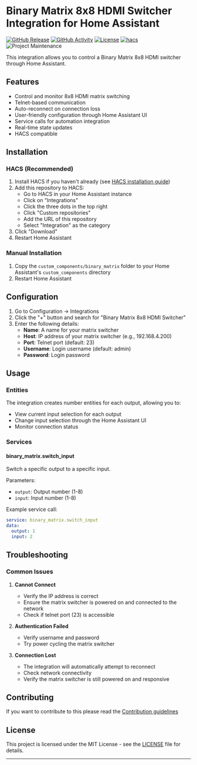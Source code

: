 # Binary Matrix 8x8 HDMI Switcher Integration for Home Assistant

[![GitHub Release][releases-shield]][releases]
[![GitHub Activity][commits-shield]][commits]
[![License][license-shield]](LICENSE)
[![hacs][hacsbadge]][hacs]
![Project Maintenance][maintenance-shield]

This integration allows you to control a Binary Matrix 8x8 HDMI switcher through Home Assistant.

## Features

- Control and monitor 8x8 HDMI matrix switching
- Telnet-based communication
- Auto-reconnect on connection loss
- User-friendly configuration through Home Assistant UI
- Service calls for automation integration
- Real-time state updates
- HACS compatible

## Installation

### HACS (Recommended)

1. Install HACS if you haven't already (see [HACS installation guide](https://hacs.xyz/docs/installation/manual))
2. Add this repository to HACS:
   - Go to HACS in your Home Assistant instance
   - Click on "Integrations"
   - Click the three dots in the top right
   - Click "Custom repositories"
   - Add the URL of this repository
   - Select "Integration" as the category
3. Click "Download"
4. Restart Home Assistant

### Manual Installation

1. Copy the `custom_components/binary_matrix` folder to your Home Assistant's `custom_components` directory
2. Restart Home Assistant

## Configuration

1. Go to Configuration -> Integrations
2. Click the "+" button and search for "Binary Matrix 8x8 HDMI Switcher"
3. Enter the following details:
   - **Name**: A name for your matrix switcher
   - **Host**: IP address of your matrix switcher (e.g., 192.168.4.200)
   - **Port**: Telnet port (default: 23)
   - **Username**: Login username (default: admin)
   - **Password**: Login password

## Usage

### Entities

The integration creates number entities for each output, allowing you to:

- View current input selection for each output
- Change input selection through the Home Assistant UI
- Monitor connection status

### Services

#### binary_matrix.switch_input

Switch a specific output to a specific input.

Parameters:
- `output`: Output number (1-8)
- `input`: Input number (1-8)

Example service call:
```yaml
service: binary_matrix.switch_input
data:
  output: 1
  input: 2
```

## Troubleshooting

### Common Issues

1. **Cannot Connect**
   - Verify the IP address is correct
   - Ensure the matrix switcher is powered on and connected to the network
   - Check if telnet port (23) is accessible

2. **Authentication Failed**
   - Verify username and password
   - Try power cycling the matrix switcher

3. **Connection Lost**
   - The integration will automatically attempt to reconnect
   - Check network connectivity
   - Verify the matrix switcher is still powered on and responsive

## Contributing

If you want to contribute to this please read the [Contribution guidelines](CONTRIBUTING.md)

## License

This project is licensed under the MIT License - see the [LICENSE](LICENSE) file for details.

***

[commits-shield]: https://img.shields.io/github/commit-activity/y/custom-components/binary_matrix.svg
[commits]: https://github.com/custom-components/binary_matrix/commits/main
[hacs]: https://github.com/hacs/integration
[hacsbadge]: https://img.shields.io/badge/HACS-Custom-orange.svg
[license-shield]: https://img.shields.io/github/license/custom-components/binary_matrix.svg
[maintenance-shield]: https://img.shields.io/badge/maintainer-%40yourusername-blue.svg
[releases-shield]: https://img.shields.io/github/release/custom-components/binary_matrix.svg
[releases]: https://github.com/custom-components/binary_matrix/releases